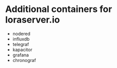 # Additional containers for loraserver.io

* nodered
* influxdb
* telegraf
* kapacitor
* grafana
* chronograf
